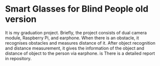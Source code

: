 # Smart Glasses for Blind People old version
It is my graduation project. Briefly, the project consists of dual camera module, Raspberry Pi, and earphone. When there is an obstacle, it recognises obstacles and measures distance of it. After object recognition and distance measurement, it gives the information of the object and distance of object to the person via earphone. is  There is a detailed report in repository.
